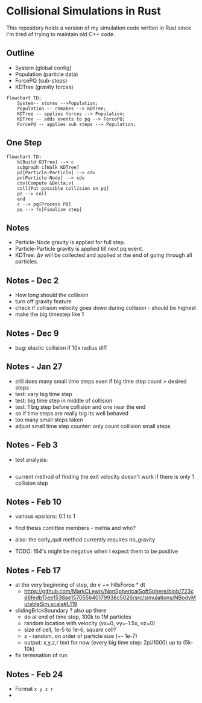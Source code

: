 # Collisional Simulations in Rust

This repository holds a version of my simulation code written in Rust since I'm tired of trying to maintain old C++ code.

## Outline

- System (global config)
- Population (particle data)
- ForcePQ (sub-steps)
- KDTree (gravity forces)

```mermaid
flowchart TD;
    System-- stores -->Population;
    Population -- remakes --> KDTree;
    KDTree -- applies forces --> Population;
    KDTree -- adds events to pq --> ForcePQ;
    ForcePQ -- applies sub steps --> Population;
```

## One Step

```mermaid
flowchart TD;
    b[Build KDTree] --> c
    subgraph c[Walk KDTree]
    p2[Particle-Particle] --> cdv
    pn[Particle-Node] --> cdv
    cdv[Compute &Delta;v]
    coll[Put possible collision on pq]
    p2 --> coll
    end
    c --> pq[Process PQ]
    pq --> fs[Finalize step]
```


## Notes

- Particle-Node gravity is applied for full step.
- Particle-Particle gravity is applied till next pq event.
- KDTree: $\Delta v$ will be collected and applied at the end of going through all particles.

## Notes - Dec 2
- How long should the collision
- turn off gravity feature
- check if collision velocity goes down during collision - should be highest
- make the big timestep like 1

## Notes - Dec 9
- bug: elastic collision if 10x radius diff

## Notes - Jan 27
- still does many small time steps even if big time step count > desired steps
- test: vary big time step
- test: big time step in middle of collision
- test: 1 big step before collision and one near the end
- so if time steps are really big its well behaved
- too many small steps taken
- adjust small time step counter: only count collision small steps

## Notes - Feb 3
- test analysis: 
    ```radius_0,radius_1,desired_impact_vel,time_step,rho,coeff_of_res,max_pen_depth_percent_0,max_pen_depth_percent_1,collision_steps,real_impact_vel,desired_collision_step_count
    ```

- current method of finding the exit velocity doesn't work if there is only 1 collision step

## Notes - Feb 10
- various epsilons: 0.1 to 1
- find thesis comittee members - mehta and who?

- also: the early_quit method currently requires no_gravity
- TODO: f64's might be negative when I expect them to be positive

## Notes - Feb 17
- at the very beginning of step, do v += hillsForce * dt
  - https://github.com/MarkCLewis/NonSphericalSoftSphere/blob/723cd6fedb15ee1538ae157055640179938c5026/src/simulations/NBodyMutableSim.scala#L119
- slidingBrickBoundary ? also up there
  - do at end of time step, 100k to 1M particles
  - random location with velocity (vx=0, vy=-1.5x, vz=0)
  - size of cell, 1e-5 to 1e-6, square cell?
  - z - random, on order of particle size (+- 1e-7)
  - output: x,y,z,r text for now (every big time step: 2pi/1000) up to (5k-10k)
- fix termination of run

## Notes - Feb 24
- Format `x y z r`
- 